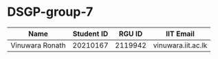 # DSGP-group-7

|  Name |  Student ID | RGU ID | IIT Email | 
|---|---|---|---|
| Vinuwara Ronath | 20210167  | 2119942  |  vinuwara.iit.ac.lk |   
